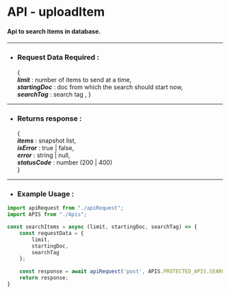 # API - uploadItem
#### Api to search items in database.

------------------------

- ### Request Data Required :

  {  
  **_limit_** :  number of items to send at a time,  
  **_startingDoc_** : doc from which the search should start now,  
  **_searchTag_** : search tag ,
  }

------------------

- ### Returns response :

  {  
  **_items_** : snapshot list,  
  **_isError_** : true | false,  
  **_error_** : string | null,  
  **_statusCode_** : number (200 | 400)  
  }

----------------------

- ### Example Usage :

```javascript
import apiRequest from "./apiRequest";
import APIS from "./Apis";

const searchItems = async (limit, startingDoc, searchTag) => {
    const requestData = {
        limit,
        startingDoc, 
        searchTag
    };
    
    const response = await apiRequest('post', APIS.PROTECTED_APIS.SEARCH_ITEMS, requestData, 'application/json', true);
    return response;
}
```